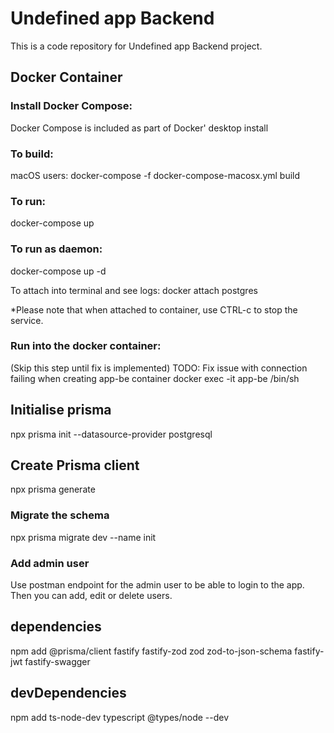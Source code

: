# Undefined app Backend

This is a code repository for Undefined app Backend project.


## Docker Container 

### Install Docker Compose:

Docker Compose is included as part of Docker' desktop install

### To build:

macOS users: docker-compose -f docker-compose-macosx.yml build

### To run:

docker-compose up

### To run as daemon: 

docker-compose up -d

To attach into terminal and see logs: docker attach postgres

*Please note that when attached to container, use CTRL-c to stop the service.

### Run into the docker container:
(Skip this step until fix is implemented) 
TODO: Fix issue with connection failing when creating app-be container 
docker exec -it app-be /bin/sh

## Initialise prisma
npx prisma init --datasource-provider postgresql

## Create Prisma client
npx prisma generate
### Migrate the schema
npx prisma migrate dev --name init

### Add admin user
Use postman endpoint for the admin user to be able to login to the app. Then you can add, edit or delete users.


## dependencies
npm add @prisma/client fastify fastify-zod zod zod-to-json-schema fastify-jwt fastify-swagger

## devDependencies
npm add ts-node-dev typescript @types/node --dev